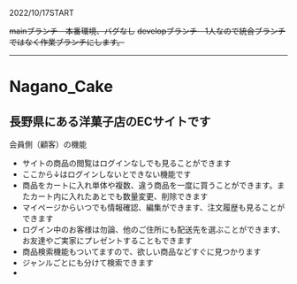 2022/10/17START

~~mainブランチ　本番環境、バグなし~~
~~developブランチ　1人なので統合ブランチではなく作業ブランチにします。~~
***
# Nagano_Cake
## 長野県にある洋菓子店のECサイトです
会員側（顧客）の機能
- サイトの商品の閲覧はログインなしでも見ることができます
- ここから↓はログインしないとできない機能です
- 商品をカートに入れ単体や複数、違う商品を一度に買うことができます。またカート内に入れたあとでも数量変更、削除できます
- マイページからいつでも情報確認、編集ができます、注文履歴も見ることができます
- ログイン中のお客様は勿論、他のご住所にも配送先を選ぶことができます、お友達やご実家にプレゼントすることもできます
- 商品検索機能もついてますので、欲しい商品などすぐに見つかります
- ジャンルごとにも分けて検索できます
- 
